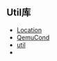 ## Util库

+ [Location](modules/util/location.md)
+ [QemuCond](modules/util/qemu-cond.md)
+ [util](modules/util/util.md)
+ <!--[](modules/util)-->